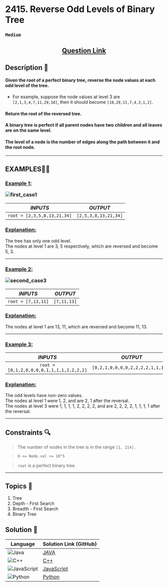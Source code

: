 # 2415. Reverse Odd Levels of Binary Tree

### `Medium`


<h2 align="center">
<a href="https://leetcode.com/problems/reverse-odd-levels-of-binary-tree/description/?envType=daily-question&envId=2024-12-20"><strong>Question Link</strong></a>
</h2>



## Description 📑

#### Given the root of a perfect binary tree, reverse the node values at each odd level of the tree.

- For example, suppose the node values at level 3 are `[2,1,3,4,7,11,29,18]`, then it should become `[18,29,11,7,4,3,1,2]`.

#### Return the root of the reversed tree.

#### A binary tree is perfect if all parent nodes have two children and all leaves are on the same level.

#### The level of a node is the number of edges along the path between it and the root node.

---

## **EXAMPLES**💫✨ </br>

<h3>

<ins>**Example 1**:</ins> </br>

![first_case1](https://github.com/user-attachments/assets/324d553a-35bb-408a-854e-4a07f724c269)


| _INPUTS_ | _OUTPUT_ |
| :-----------: | :-----------: |
| `root = [2,3,5,8,13,21,34]` | `[2,5,3,8,13,21,34]` |

</h3>

<h3>
<ins>Explanation:</ins>
</h3>

The tree has only one odd level. <br>
The nodes at level 1 are 3, 5 respectively, which are reversed and become 5, 3.

____
<h3>

<ins>**Example 2**:</ins> </br>

![second_case3](https://github.com/user-attachments/assets/bf1f7696-53ee-457b-9545-62022a6b7e65)


| _INPUTS_ | _OUTPUT_ |
| :-----------: | :-----------: |
| `root = [7,13,11]` | `[7,11,13]` |

</h3>

<h3>
<ins>Explanation:</ins>
</h3>

The nodes at level 1 are 13, 11, which are reversed and become 11, 13.

___

<h3>

<ins>**Example 3**:</ins> </br>

| _INPUTS_ | _OUTPUT_ |
| :-----------: | :-----------: |
| `root = [0,1,2,0,0,0,0,1,1,1,1,2,2,2,2]` | `[0,2,1,0,0,0,0,2,2,2,2,1,1,1,1]` |

</h3>

<h3>
<ins>Explanation:</ins>
</h3>

The odd levels have non-zero values. <br>
The nodes at level 1 were 1, 2, and are 2, 1 after the reversal. <br>
The nodes at level 3 were 1, 1, 1, 1, 2, 2, 2, 2, and are 2, 2, 2, 2, 1, 1, 1, 1 after the reversal.

___

## Constraints 🔍

> The number of nodes in the tree is in the range `[1, 214].`</br>

> `0 <= Node.val <= 10^5` <br>

> `root` is a perfect binary tree.

___

## Topics 📝

1. Tree
2. Depth - First Search
3. Breadth - First Search
4. Binary Tree


## Solution 📃

|  Language   |  Solution Link (GitHub) |
| ------------- | ------------- |
|  ![Java](https://img.shields.io/badge/java-%23ED8B00.svg?style=flat&logo=openjdk&logoColor=white)  | [JAVA](https://github.com/Purnima47/Leetcode-Solutions/blob/main/%F0%9F%9F%A1%20Medium/2415%20-%20Reverse%20Odd%20Levels%20of%20Binary%20Tree/_2415ReverseOddLevelsOfBinaryTree.java) |
|  ![C++](https://img.shields.io/badge/c++-%2300599C.svg?style=plastic&logo=c%2B%2B&logoColor=white)  | [C++](https://github.com/Purnima47/Leetcode-Solutions/blob/main/%F0%9F%9F%A1%20Medium/2415%20-%20Reverse%20Odd%20Levels%20of%20Binary%20Tree/_2415ReverseOddLevelsOfBinaryTree.cpp)  |
|  ![JavaScript](https://img.shields.io/badge/javascript-%23323330.svg?style=flat&logo=javascript&logoColor=%23F7DF1E)  | [JavaScript](https://github.com/Purnima47/Leetcode-Solutions/blob/main/%F0%9F%9F%A1%20Medium/2415%20-%20Reverse%20Odd%20Levels%20of%20Binary%20Tree/_2415ReverseOddLevelsOfBinaryTree.js) |
|![Python](https://img.shields.io/badge/python-3670A0?style=plastic&logo=python&logoColor=ffdd54)| [Python](https://github.com/Purnima47/Leetcode-Solutions/blob/main/%F0%9F%9F%A1%20Medium/2415%20-%20Reverse%20Odd%20Levels%20of%20Binary%20Tree/_2415ReverseOddLevelsOfBinaryTree.py) |